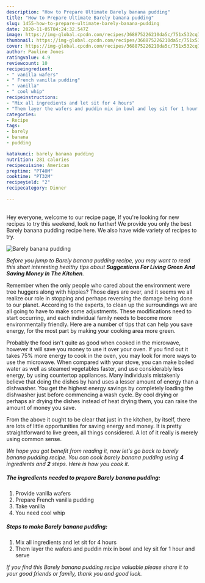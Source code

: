 ```yaml
---
description: "How to Prepare Ultimate Barely banana pudding"
title: "How to Prepare Ultimate Barely banana pudding"
slug: 1455-how-to-prepare-ultimate-barely-banana-pudding
date: 2020-11-05T04:24:32.547Z
image: https://img-global.cpcdn.com/recipes/368875226210da5c/751x532cq70/barely-banana-pudding-recipe-main-photo.jpg
thumbnail: https://img-global.cpcdn.com/recipes/368875226210da5c/751x532cq70/barely-banana-pudding-recipe-main-photo.jpg
cover: https://img-global.cpcdn.com/recipes/368875226210da5c/751x532cq70/barely-banana-pudding-recipe-main-photo.jpg
author: Pauline Jones
ratingvalue: 4.9
reviewcount: 10
recipeingredient:
- " vanilla wafers"
- " French vanilla pudding"
- " vanilla"
- " cool whip"
recipeinstructions:
- "Mix all ingredients and let sit for 4 hours"
- "Them layer the wafers and puddin mix in bowl and ley sit for 1 hour and serve"
categories:
- Recipe
tags:
- barely
- banana
- pudding

katakunci: barely banana pudding 
nutrition: 281 calories
recipecuisine: American
preptime: "PT40M"
cooktime: "PT32M"
recipeyield: "2"
recipecategory: Dinner

---
```

<br>
Hey everyone, welcome to our recipe page, If you're looking for new recipes to try this weekend, look no further! We provide you only the best Barely banana pudding recipe here. We also have wide variety of recipes to try.
<br>


![Barely banana pudding](https://img-global.cpcdn.com/recipes/368875226210da5c/751x532cq70/barely-banana-pudding-recipe-main-photo.jpg)

<i>Before you jump to Barely banana pudding recipe, you may want to read this short interesting healthy tips about 
<strong>Suggestions For Living Green And Saving Money In The Kitchen</strong>.</i>
</br>

Remember when the only people who cared about the environment were tree huggers along with hippies? Those days are over, and it seems we all realize our role in stopping and perhaps reversing the damage being done to our planet. According to the experts, to clean up the surroundings we are all going to have to make some adjustments. These modifications need to start occurring, and each individual family needs to become more environmentally friendly. Here are a number of tips that can help you save energy, for the most part by making your cooking area more green.

Probably the food isn't quite as good when cooked in the microwave, however it will save you money to use it over your oven. If you find out it takes 75% more energy to cook in the oven, you may look for more ways to use the microwave. When compared with your stove, you can make boiled water as well as steamed vegetables faster, and use considerably less energy, by using countertop appliances. Many individuals mistakenly believe that doing the dishes by hand uses a lesser amount of energy than a dishwasher. You get the highest energy savings by completely loading the dishwasher just before commencing a wash cycle. By cool drying or perhaps air drying the dishes instead of heat drying them, you can raise the amount of money you save.

From the above it ought to be clear that just in the kitchen, by itself, there are lots of little opportunities for saving energy and money. It is pretty straightforward to live green, all things considered. A lot of it really is merely using common sense.


<i>We hope you got benefit from reading it, now let's go back to barely banana pudding recipe. You can cook barely banana pudding using <strong>4</strong> ingredients and <strong>2</strong> steps. Here is how you cook it.
</i>

##### The ingredients needed to prepare Barely banana pudding:

1. Provide  vanilla wafers
1. Prepare  French vanilla pudding
1. Take  vanilla
1. You need  cool whip


##### Steps to make Barely banana pudding:

1. Mix all ingredients and let sit for 4 hours
1. Them layer the wafers and puddin mix in bowl and ley sit for 1 hour and serve


<i>If you find this Barely banana pudding recipe valuable please share it to your good friends or family, thank you and good luck.</i>

